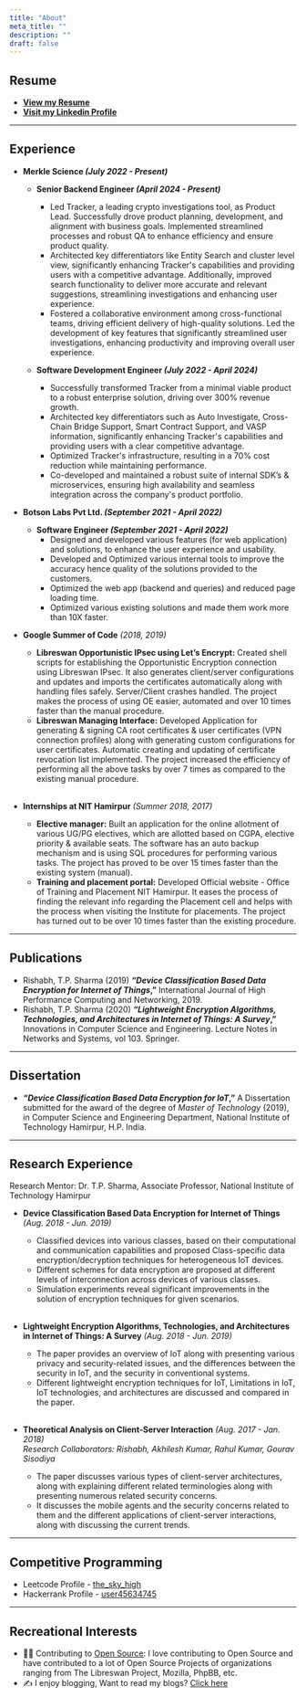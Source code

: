 ```yaml
---
title: "About"
meta_title: ""
description: ""
draft: false
---
```



## Resume
* <a href="https://drive.google.com/file/d/1lg_m6PtkVcnSDPLGqUbWBo8AQPP3czTA/view?usp=sharing" target="_blank"><b>View my Resume</b></a>  
* <a href="https://www.linkedin.com/in/the-rishabh/" target="_blank"><b>Visit my Linkedin Profile</b></a>

___________________________________________


## Experience

* **Merkle Science _(July 2022 - Present)_**
    * **Senior Backend Engineer _(April 2024 - Present)_**
        * Led Tracker, a leading crypto investigations tool, as Product Lead. Successfully drove product planning, development, and alignment with business goals. Implemented streamlined processes and robust QA to enhance efficiency and ensure product quality.
        * Architected key differentiators like Entity Search and cluster level view, significantly enhancing Tracker's capabilities and providing users with a competitive advantage. Additionally, improved search functionality to deliver more accurate and relevant suggestions, streamlining investigations and enhancing user experience.
        * Fostered a collaborative environment among cross-functional teams, driving efficient delivery of high-quality solutions. Led the development of key features that significantly streamlined user investigations, enhancing productivity and improving overall user experience.

    * **Software Development Engineer _(July 2022 - April 2024)_**
        * Successfully transformed Tracker from a minimal viable product to a robust enterprise solution, driving over 300% revenue growth.
        * Architected key differentiators such as Auto Investigate, Cross-Chain Bridge Support, Smart Contract Support, and VASP information, significantly enhancing Tracker's capabilities and providing users with a clear competitive advantage.
        * Optimized Tracker's infrastructure, resulting in a 70% cost reduction while maintaining performance.
        * Co-developed and maintained a robust suite of internal SDK’s & microservices, ensuring high availability and seamless integration across the company's product portfolio.

* **Botson Labs Pvt Ltd. _(September 2021 - April 2022)_**
    * **Software Engineer _(September 2021 - April 2022)_**
        * Designed and developed various features (for web application) and solutions, to enhance the user experience and usability.
        * Developed and Optimized various internal tools to improve the accuracy hence quality of the solutions provided to the customers.
        * Optimized the web app (backend and queries) and reduced page loading time.
        * Optimized various existing solutions and made them work more than 10X faster.

* **Google Summer of Code** _(2018, 2019)_
    * **Libreswan Opportunistic IPsec using Let’s Encrypt:** Created shell scripts for establishing the Opportunistic Encryption connection using Libreswan IPsec. It also generates client/server configurations and updates and imports the certificates automatically along with handling files safely. Server/Client crashes handled. The project makes the process of using OE easier, automated and over 10 times faster than the manual procedure.
    * **Libreswan Managing Interface:** Developed Application for generating & signing CA root certificates & user certificates (VPN connection profiles) along with generating custom configurations for user certificates. Automatic creating and updating of certificate revocation list implemented. The project increased the efficiency of performing all the above tasks by over 7 times as compared to the existing manual procedure.<br><br>

* **Internships at NIT Hamirpur** _(Summer 2018, 2017)_<br>
    * **Elective manager:** Built an application for the online allotment of various UG/PG electives, which are allotted based on CGPA, elective priority & available seats. The software has an auto backup mechanism and is using SQL procedures for performing various tasks. The project has proved to be over 15 times faster than the existing system (manual).
    * **Training and placement portal:** Developed Official website - Office of Training and Placement NIT Hamirpur. It eases the process of finding the relevant info regarding the Placement cell and helps with the process when visiting the Institute for placements. The project has turned out to be over 10 times faster than the existing procedure.

___________________________________________


## Publications
* Rishabh, T.P. Sharma (2019) **_“Device Classification Based Data Encryption for Internet of Things_,”** International Journal of High Performance Computing and Networking, 2019.<br>
* Rishabh, T.P. Sharma (2020) **_“Lightweight Encryption Algorithms, Technologies, and Architectures in Internet of Things: A
Survey_,”** Innovations in Computer Science and Engineering. Lecture Notes in Networks and Systems, vol 103. Springer.

___________________________________________


## Dissertation
* **_“Device Classification Based Data Encryption for IoT_,”** A Dissertation submitted for the award of the degree of _Master of Technology_ (2019), in Computer Science and Engineering Department, National Institute of Technology Hamirpur, H.P. India.

___________________________________________


## Research Experience
Research Mentor: Dr. T.P. Sharma, Associate Professor, National Institute of Technology Hamirpur

* **Device Classification Based Data Encryption for Internet of Things** _(Aug. 2018 - Jun. 2019)_<br>
    * Classified devices into various classes, based on their computational and communication capabilities and proposed Class-specific data encryption/decryption techniques for heterogeneous IoT devices.<br>
    * Different schemes for data encryption are proposed at different levels of interconnection across devices of various classes.<br>
    * Simulation experiments reveal significant improvements in the solution of encryption techniques for given scenarios.<br><br>

* **Lightweight Encryption Algorithms, Technologies, and Architectures in Internet of Things: A Survey** _(Aug. 2018 - Jun. 2019)_<br>
    * The paper provides an overview of IoT along with presenting various privacy and security-related issues, and the differences between the security in IoT, and the security in conventional systems.<br>
    * Different lightweight encryption techniques for IoT, Limitations in IoT, IoT technologies, and architectures are discussed and compared in the paper.<br><br>

* **Theoretical Analysis on Client-Server Interaction** _(Aug. 2017 - Jan. 2018)_<br>
_Research Collaborators: Rishabh, Akhilesh Kumar, Rahul Kumar, Gourav Sisodiya_<br>
    * The paper discusses various types of client-server architectures, along with explaining different related terminologies along with presenting numerous related security concerns.
    * It discusses the mobile agents and the security concerns related to them and the different applications of client-server interactions, along with discussing the current trends.<br>

___________________________________________


## Competitive Programming
* Leetcode Profile - [the_sky_high](https://leetcode.com/the_sky_high/)
* Hackerrank Profile - [user45634745](https://www.hackerrank.com/user45634745)

___________________________________________


## Recreational Interests
* 🧑‍💻 Contributing to [Open Source](http://github.com/Rishabh04-02/): I love contributing to Open Source and have contributed to a lot of Open Source Projects of organizations ranging from The Libreswan Project, Mozilla, PhpBB, etc.
* ✍️ I enjoy blogging, Want to read my blogs? [Click here](https://therishabh.in/blog/)
